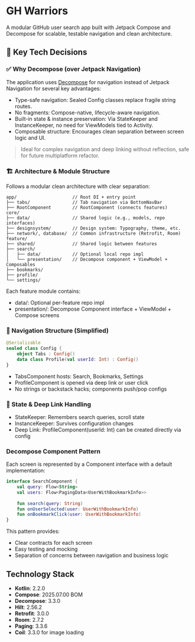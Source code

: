 # GH Warriors

A modular GitHub user search app built with Jetpack Compose and Decompose for scalable, testable navigation and clean architecture.

## 🧩 Key Tech Decisions

### ✅ Why Decompose (over Jetpack Navigation)
The application uses [Decompose](https://github.com/arkivanov/Decompose) for navigation instead of Jetpack Navigation for several key advantages:
- Type-safe navigation: Sealed Config classes replace fragile string routes.
- No fragments: Compose-native, lifecycle-aware navigation.
- Built-in state & instance preservation: Via StateKeeper and InstanceKeeper, no need for ViewModels tied to Activity.
- Composable structure: Encourages clean separation between screen logic and UI.

> Ideal for complex navigation and deep linking without reflection, safe for future multiplatform refactor.

### 🏗️ Architecture & Module Structure
Follows a modular clean architecture with clear separation:
```
app/                     // Root DI + entry point
├── tabs/                // Tab navigation via BottomNavBar
├── RootComponent        // RootComponent (connects features)
core/
├── data/                // Shared logic (e.g., models, repo interfaces)
├── designsystem/        // Design system: Typography, theme, etc.
├── network/, database/  // Common infrastructure (Retrofit, Room)
feature/
├── shared/              // Shared logic between features
├── search/
│   ├── data/            // Optional local repo impl
│   └── presentation/    // Decompose component + ViewModel + Composables
├── bookmarks/
├── profile/
└── settings/
```
Each feature module contains:
- data/: Optional per-feature repo impl
- presentation/: Decompose Component interface + ViewModel + Compose screens

### 🔀 Navigation Structure (Simplified)
```kotlin
@Serializable
sealed class Config {
    object Tabs : Config()
    data class Profile(val userId: Int) : Config()
}
```
- TabsComponent hosts: Search, Bookmarks, Settings
- ProfileComponent is opened via deep link or user click
- No strings or backstack hacks; components push/pop configs

### 🧠 State & Deep Link Handling
- StateKeeper: Remembers search queries, scroll state
- InstanceKeeper: Survives configuration changes
- Deep Link: ProfileComponent(userId: Int) can be created directly via config

### Decompose Component Pattern
Each screen is represented by a Component interface with a default implementation:

```kotlin
interface SearchComponent {
    val query: Flow<String>
    val users: Flow<PagingData<UserWithBookmarkInfo>>
    
    fun search(query: String)
    fun onUserSelected(user: UserWithBookmarkInfo)
    fun onBookmarkClick(user: UserWithBookmarkInfo)
}
```

This pattern provides:
- Clear contracts for each screen
- Easy testing and mocking
- Separation of concerns between navigation and business logic

## Technology Stack
- **Kotlin**: 2.2.0
- **Compose**: 2025.07.00 BOM
- **Decompose**: 3.3.0
- **Hilt**: 2.56.2
- **Retrofit**: 3.0.0
- **Room**: 2.7.2
- **Paging**: 3.3.6
- **Coil**: 3.3.0 for image loading